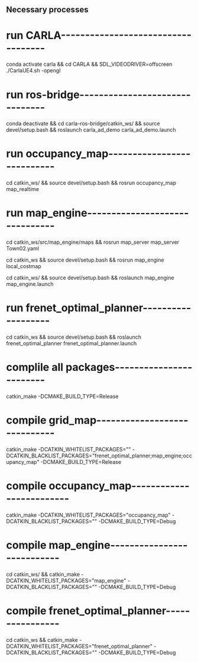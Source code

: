 ## Necessary processes

# run CARLA-----------------------------------

conda activate carla && cd CARLA && SDL_VIDEODRIVER=offscreen ./CarlaUE4.sh -opengl

# run ros-bridge-------------------------------

conda deactivate &&
cd carla-ros-bridge/catkin_ws/ && source devel/setup.bash && roslaunch carla_ad_demo carla_ad_demo.launch

# run occupancy_map---------------------------

cd catkin_ws/ &&
source devel/setup.bash &&
rosrun occupancy_map map_realtime

# run map_engine-------------------------------

cd catkin_ws/src/map_engine/maps &&
rosrun map_server map_server Town02.yaml

cd catkin_ws &&
source devel/setup.bash &&
rosrun map_engine local_costmap

cd catkin_ws/ &&
source devel/setup.bash &&
roslaunch map_engine map_engine.launch

# run frenet_optimal_planner-------------------

cd catkin_ws &&
source devel/setup.bash &&
roslaunch frenet_optimal_planner frenet_optimal_planner.launch

# complile all packages------------------------

catkin_make -DCMAKE_BUILD_TYPE=Release

# compile grid_map-----------------------------

catkin_make -DCATKIN_WHITELIST_PACKAGES="" -DCATKIN_BLACKLIST_PACKAGES="frenet_optimal_planner;map_engine;occupancy_map" -DCMAKE_BUILD_TYPE=Release

# compile occupancy_map-------------------------

catkin_make -DCATKIN_WHITELIST_PACKAGES="occupancy_map" -DCATKIN_BLACKLIST_PACKAGES="" -DCMAKE_BUILD_TYPE=Debug

# compile map_engine---------------------------

cd catkin_ws/ &&
catkin_make -DCATKIN_WHITELIST_PACKAGES="map_engine" -DCATKIN_BLACKLIST_PACKAGES="" -DCMAKE_BUILD_TYPE=Debug

# compile frenet_optimal_planner----------------

cd catkin_ws &&
catkin_make -DCATKIN_WHITELIST_PACKAGES="frenet_optimal_planner" -DCATKIN_BLACKLIST_PACKAGES="" -DCMAKE_BUILD_TYPE=Debug
